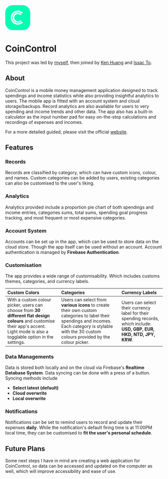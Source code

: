<img src="./img/icons/rounded.png" width="80">

# CoinControl

This project was led by [myself](https://lotimothy.com), then joined by [Ken Huang](https://kenchihuang.co.uk/) and [Issac To](https://issacto.com/).

## About

CoinControl is a mobile money management application designed to track spendings and income statistics while also providing insightful analytics to users. The mobile app is fitted with an account system and cloud storage/backups. Record analytics are also available for users to very spending and income trends and other data. The app also has a built-in calculator as the input number pad for easy on-the-stop calculations and recordings of expenses and incomes.

For a more detailed guided, please visit the official [website](https://lochungtin.github.io/CoinControl).

## Features

### Records

Records are classified by category, which can have custom icons, colour, and names. Custom categories can be added by users, existing categories can also be customised to the user's liking.

### Analytics

Analytics provided include a proportion pie chart of both spendings and income entries, categories sums, total sums, spending goal progress tracking, and most frequent or most expensive categories.

### Account System

Accounts can be set up in the app, which can be used to store data on the cloud store. Though the app itself can be used without an account. Account authentication is managed by **Firebase Authentication**.

### Customisation

The app provides a wide range of customisability. Which includes customs themes, categories, and currency labels.

| Custom Colors                                                                                                                                                                    | Categories                                                                                                                                                                                              | Currency Labels                                                                                                         |
| :------------------------------------------------------------------------------------------------------------------------------------------------------------------------------- | :------------------------------------------------------------------------------------------------------------------------------------------------------------------------------------------------------ | :---------------------------------------------------------------------------------------------------------------------- |
| With a custom colour picker, users can choose from **30 different flat design colours** and customise their app's accent. Light mode is also a togglable option in the settings. | Users can select from **various icons** to create their own custom categories to label their spendings and incomes. Each category is stylable with the 30 custom colours provided by the colour picker. | Users can select their currency label for their spending records, which include: **USD, GBP, EUR, HKD, NTD, JPY, KRW**. |

### Data Managements

Data is stored both locally and on the cloud via Firebase's **Realtime Database System**. Data syncing can be done with a press of a button. Syncing methods include

-   **Select latest (default)**
-   **Cloud overwrite**
-   **Local overwrite**

### Notifications

Notifications can be set to remind users to record and update their expenses **daily**. While the notification's default firing time is at 11:00PM local time, they can be customised to **fit the user's personal schedule**.

## Future Plans

Some next steps I have in mind are creating a web application for CoinControl, so data can be accessed and updated on the computer as well, which will improve accessibility and ease of use.
